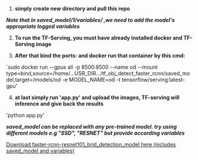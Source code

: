 
1. **simply create new directory and pull this repo**

  **_Note that in saved_model/1/variables/ ,we need to add the model's appropriate logged variables_**

2. **To run the TF-Serving, you must have already installed docker and TF-Serving image**

3. **After that bind the ports: and docker run that container by this cmd:**

  `sudo docker run --gpus all -p 8500:8500 --name od --mount type=bind,source=/home/...USR_DIR.../tf_obj_detect_faster_rcnn/saved_model,target=/models/od -e MODEL_NAME=od -t tensorflow/serving:latest-gpu'

4. **at last simply run 'app.py' and upload the images, TF-serving will inference and give back the results**

  'python app.py'

  **_saved_model can be replaced with any pre-trained model. try using different models e.g "SSD", "RESNET" but provide according variables_**

[Download faster-rcnn-resnet101_brid_detection_model here (includes saved_model and variables)](https://drive.google.com/drive/folders/1vUvF9jUEtDo8usxaifAxthUMp1mSxLmT?usp=share_link)
